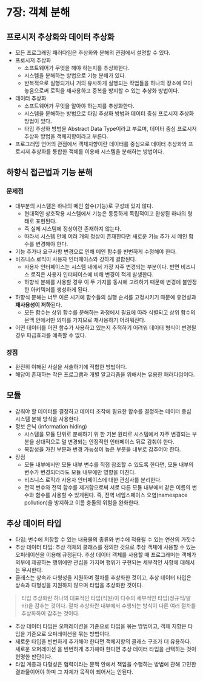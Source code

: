 # 7장: 객체 분해

## 프로시저 추상화와 데이터 추상화

* 모든 프로그래밍 패러다임은 추상화와 분해의 관점에서 설명할 수 있다.
* 프로시저 추상화
  * 소프트웨어가 무엇을 해야 하는지를 추상화한다.
  * 시스템을 분해하는 방법으로 기능 분해가 있다.
  * 반복적으로 실행되거나 거의 유사하게 실행되는 작업들을 하나의 장소에 모아놓음으로써 로직을 재사용하고 중복을 방지할 수 있는 추상화 방법이다.
* 데이터 추상화
  * 소프트웨어가 무엇을 알아야 하는지를 추상화한다.
  * 시스템을 분해하는 방법으로 타입 추상화 방법과 데이터 중심 프로시저 추상화 방법이 있다.
  * 타입 추상화 방법을 Abstract Data Type이라고 부르며, 데이터 중심 프로시저 추상화 방법을 객체지향이라고 부른다.
* 프로그래밍 언어의 관점에서 객체지향이란 데이터를 중심으로 데이터 추상화와 프로시저 추상화를 통합한 객체를 이용해 시스템을 분해하는 방법이다.

## **하향식 접근법과 기능 분해**

### **문제점**

* 대부분의 시스템은 하나의 메인 함수(기능)로 구성돼 있지 않다.
  * 현대적인 상호작용 시스템에서 기능은 동등하게 독립적이고 완성된 하나의 형태로 표현된다.
  * 즉 실제 시스템에 정상이란 존재하지 않는다.
  * 따라서 시스템 안에 여러 개의 정상이 존재한다면 새로운 기능 추가 시 메인 함수를 변경해야 한다.
* 기능 추가나 요구사항 변경으로 인해 메인 함수를 빈번하게 수정해야 한다.
* 비즈니스 로직이 사용자 인터페이스와 강하게 결합된다.
  * 사용자 인터페이스는 시스템 내에서 가장 자주 변경되는 부분이다. 반면 비즈니스 로직은 사용자 인터페이스에 비해 변경이 적게 발생한다.
  * 하향식 분해를 사용할 경우 이 두 가지를 동시에 고려하기 때문에 변경에 불안정한 아키텍처를 생성하게 된다.
* 하향식 분해는 너무 이른 시기에 함수들의 실행 순서를 고정시키기 때문에 유연성과 **재사용성이 저하**된다.
  * 모든 함수는 상위 함수를 분해하는 과정에서 필요에 따라 식별되고 상위 함수의 문맥 안에서만 의미를 가지므로 재사용하기 어려워진다.
* 어떤 데이터를 어떤 함수가 사용하고 있는지 추적하기 어려워 데이터 형식이 변경될 경우 파급효과를 예측할 수 없다.

### 장점

* 완전히 이해된 사실을 서술하기에 적합한 방법이다.
* 해답이 존재하는 작은 프로그램과 개별 알고리즘을 위해서는 유용한 패러다임이다.

## 모듈

* 감춰야 할 데이터를 결정하고 데이터 조작에 필요한 함수를 결정하는 데이터 중심 시스템 분해 방식을 사용한다.
* 정보 은닉 (information hiding)
  * 시스템을 모듈 단위로 분해하기 위 한 기본 원리로 시스템에서 자주 변경되는 부분을 상대적으로 덜 변경되는 안정적인 인터페이스 뒤로 감춰야 한다.
  * 복잡성을 가진 부분과 변경 가능성이 높은 부분을 내부로 감추어야 한다.
* 장점
  * 모듈 내부에서만 모듈 내부 변수를 직접 참조할 수 있도록 한다면, 모듈 내부의 변수가 변경되더라도 모듈 내부에만 영향을 미친다.
  * 비즈니스 로직과 사용자 인터페이스에 대한 관심사를 분리한다.
  * 전역 변수와 전역 함수를 제거함으로써 서로 다른 모듈 내부에서 같은 이름의 변수와 함수를 사용할 수 있게된다. 즉, 전역 네임스페이스 오염(namespace pollution)을 방지하고 이름 충돌의 위험을 완화한다.

## 추상 데이터 타입

* 타입: 변수에 저장할 수 있는 내용물의 종류와 변수에 적용될 수 있는 연산의 가짓수
* 추상 데이터 타입: 추상 객체의 클래스를 정의한 것으로 추상 객체에 사용할 수 있는 오퍼레이션을 이용해 규정된다. 추상 데이터 객체를 사용할 때 프로그래머는 객체가 외부에 제공하는 행위에만 관심을 가지며 행위가 구현되는 세부적인 사항에 대해서는 무시한다.
* 클래스는 상속과 다형성을 지원하며 절차를 추상화한 것이고, 추상 데이터 타입은 상속과 다형성을 지원하지 않으며 타입을 추상화한 것이다.

> 타입 추상화란 하나의 대표적인 타입(직원)이 다수의 세부적인 타입(정규직/알바)을 감추는 것이다. 절차 추상화란 내부에서 수행되는 방식이 다른 여러 절차를 추상화하여 감추는 것이다.

* 추상 데이터 타입은 오퍼레이션을 기준으로 타입을 묶는 방법이고, 객체 지향은 타입을 기준으로 오퍼레이션을 묶는 방법이다.
* 새로운 타입을 빈번하게 추가해야 한다면 객체지향의 클래스 구조가 더 유용하다. 새로운 오퍼레이션 을 빈번하게 추가해야 한다면 추상 데이터 타입을 선택하는 것이 현명한 판단이다.
* 타입 계층과 다형성은 협력이라는 문맥 안에서 책임을 수행하는 방법에 관해 고민한 결과물이어야 하며 그 자체가 목적이 되어서는 안된다.
